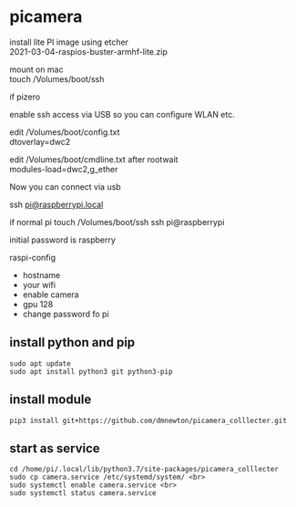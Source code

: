 # picamera

install lite  PI image using etcher <br>
2021-03-04-raspios-buster-armhf-lite.zip

mount on mac <br>
touch /Volumes/boot/ssh

if pizero

enable ssh access via USB so you can configure WLAN etc.

edit /Volumes/boot/config.txt<br>
dtoverlay=dwc2

edit /Volumes/boot/cmdline.txt after rootwait <br>
modules-load=dwc2,g_ether

Now you can connect via usb<br>

ssh pi@raspberrypi.local

if normal pi
  touch /Volumes/boot/ssh
  ssh pi@raspberrypi

initial password is raspberry <br>

raspi-config<br>
*  hostname
*  your wifi<br>
*  enable camera<br>
*  gpu 128<br>
*  change password fo pi

## install python and pip

```shell
sudo apt update
sudo apt install python3 git python3-pip
```
## install module
```shell
pip3 install git+https://github.com/dmnewton/picamera_colllecter.git
```

## start as service
```shell
cd /home/pi/.local/lib/python3.7/site-packages/picamera_colllecter
sudo cp camera.service /etc/systemd/system/ <br>
sudo systemctl enable camera.service <br>
sudo systemctl status camera.service
```
